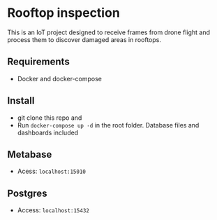 # Rooftop inspection
This is an IoT project designed to receive frames from drone flight and process them to discover damaged areas in rooftops.

## Requirements
- Docker and docker-compose

## Install
- git clone this repo and
- Run `docker-compose up -d` in the root folder. Database files and dashboards included

## Metabase
- Acess: `localhost:15010`

## Postgres
- Access: `localhost:15432`
